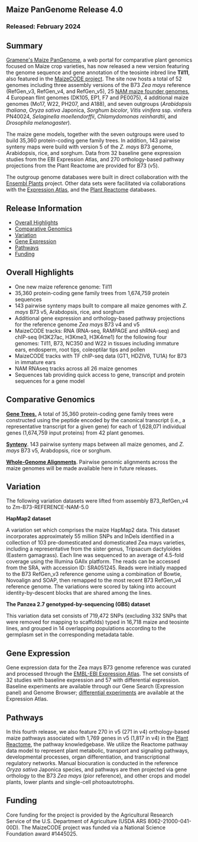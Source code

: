 ## Maize PanGenome Release 4.0
### Released: February 2024
## Summary
[Gramene's Maize PanGenome](http://maize-pangenome.gramene.org), a web portal for comparative plant genomics focused on Maize crop varieties,
has now released a new version featuring the genome sequence and gene annotation of the teosinte inbred line **Til11**, also featured in the [MaizeCODE project](http://www.maizecode.org/data/). The site now hosts a total of 52 genomes including three assembly versions of the B73 _Zea mays_ reference (RefGen_v3, RefGen_v4, and RefGen_v5), 25 [NAM maize founder genomes](https://nam-genomes.github.io/), 4 European flint genomes (DK105, EP1, F7 and PE0075), 4 additional maize genomes (Mo17, W22, PH207, and A188), and seven outgroups (_Arabidopsis thaliana_, _Oryza sativa_ Japonica, _Sorghum bicolor_, _Vitis vinifera_ ssp. vinifera PN40024, _Selaginella moellendorffii_, _Chlamydomonas reinhardtii_, and _Drosophila melanogaster_).

The maize gene models, together with the seven outgroups were used to build 35,360 protein-coding gene family trees. In addition, 143 pairwise synteny maps were build with version 5 of the _Z. mays_ B73 genome, Arabidopsis, rice, and sorghum. Data from 32 baseline gene expression studies from the EBI Expression Atlas, and 270 orthology-based pathway projections from the Plant Reactome are provided for B73 (v5).

The outgroup genome databases were built in direct collaboration with the [Ensembl Plants](http://plants.ensembl.org) project.
Other data sets were facilitated via collaborations with the [Expression Atlas](https://www.ebi.ac.uk/gxa/plant/experiments),
and the [Plant Reactome](https://plantreactome.gramene.org/) databases.

## Release Information
- [Overall Highlights](#overall-highlights)
- [Comparative Genomics](#comparative-genomics)
- [Variation](#variation)
- [Gene Expression](#gene-expression)
- [Pathways](#pathways)
- [Funding](#funding)

## Overall Highlights
- One new maize reference genome: Til11
- 35,360 protein-coding gene family trees from 1,674,759 protein sequences
- 143 pairwise synteny maps built to compare all maize genomes with _Z. mays_ B73 v5, Arabdopsis, rice, and sorghum
- Additional gene expression and orthology-based pathway projections for the reference 
  genome *Zea mays* B73 v4 and v5
- MaizeCODE tracks: RNA (RNA-seq, RAMPAGE and shRNA-seq) and chIP-seq (H3K27ac, H3Kme3, H3K4me1) for the following four genomes: Til11, B73, NC350 and W22 in tissues including immature ears, endosperm, root tips, coleoptilar tips and pollen
- MaizeCODE tracks with TF chIP-seq data (GT1, HDZIV6, TU1A) for B73 in immature ears
- NAM RNAseq tracks across all 26 maize genomes
- Sequences tab providing quick access to gene, transcript and protein sequences for a gene model

## Comparative Genomics

[**Gene Trees.**](http://maize-pangenome-ensembl.gramene.org/prot_tree_stats.html) A total of
35,360 protein-coding gene family trees were constructed using the peptide encoded by
the canonical transcript (i.e., a representative transcript for a given gene) for each
of 1,628,071 individual genes (1,674,759 input proteins) from 42 plant genomes.

[**Synteny**](https://maize-pangenome-ensembl.gramene.org/compara_analyses.html). 143 pairwise synteny maps between all maize genomes, and _Z. mays_ B73 v5, Arabdopsis, rice or sorghum.

[**Whole-Genome Alignments**](https://maize-pangenome-ensembl.gramene.org/info/genome/compara/compara_analyses.html). Pairwise genomic alignments across the maize genomes will be made available here in future releases.

## Variation

The following variation datasets were lifted from assembly B73_RefGen_v4 to Zm-B73-REFERENCE-NAM-5.0

**HapMap2 dataset**

A variation set which comprises the maize HapMap2 data. This dataset incorporates approximately 55 million SNPs and InDels identified in a collection of 103 pre-domesticated and domesticated Zea mays varieties, including a representative from the sister genus, Tripsacum dactyloides (Eastern gamagrass). Each line was sequenced to an average of 4.5-fold coverage using the Illumina GAIIx platform. The reads can be accessed from the SRA, with accession ID: SRA051245. Reads were initially mapped to the B73 RefGen_v3 reference genome using a combination of Bowtie, Novoalign and SOAP, then remapped to the most recent B73 RefGen_v4 reference genome. The variations were scored by taking into account identity-by-descent blocks that are shared among the lines.

**The Panzea 2.7 genotyped-by-sequencing (GBS) dataset**

This variation data set consists of 719,472 SNPs (excluding 332 SNPs that were removed for mapping to scaffolds) typed in 16,718 maize and teosinte lines, and grouped in 14 overlapping populations according to the germplasm set in the corresponding metadata table.

## Gene Expression

Gene expression data for the Zea mays B73 genome reference was curated and
processed through the [EMBL-EBI Expression Atlas](https://www.ebi.ac.uk/gxa/plant/experiments).
The set consists of 32 studies with baseline expression and 57 with differential expression. Baseline experiments
are available through our Gene Search (Expression panel) and Genome Browser; [differential experiments](https://www.ebi.ac.uk/gxa/experiments?kingdom=Plants&species=Zea+mays&experimentType=Differential) are available at the Expression Atlas.

## Pathways

In this fourth release, we also feature 270 in v5 (271 in v4) orthology-based maize pathways associated with 1,769 genes in v5 (1,817 in v4) in the [Plant Reactome](https://plantreactome.gramene.org/), the pathway knowledgebase. We utilize the Reactome pathway data model to represent plant metabolic, transport and signaling pathways, developmental processes, organ differentiation, and transcriptional regulatory networks. Manual biocuration is conducted in the reference _Oryza sativa_ Japonica species, and pathways are then projected via gene orthology to the B73 _Zea mays_ (pior reference), and other crops and model plants, lower plants and single-cell photoautotrophs.


## Funding

Core funding for the project is provided by the Agricultural Research Service of the U.S. Department of Agriculture (USDA ARS 8062-21000-041-00D). The MaizeCODE project was funded via a National Science Foundation award #1445025.
